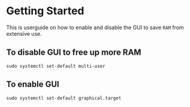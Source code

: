 # Getting Started

This is userguide on how to enable and disable the GUI to save `RAM` from extensive use.

## To disable GUI to free up more RAM
```
sudo systemctl set-default multi-user
```

## To enable GUI 
```
sudo systemctl set-default graphical.target
```
